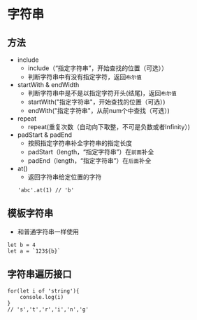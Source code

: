 # 字符串

## 方法
* include
    * include（“指定字符串”，开始查找的位置（可选））
    * 判断字符串中有没有指定字符，返回`布尔值`
* startWith & endWidth
    * 判断字符串中是不是以指定字符开头(结尾)，返回`布尔值`
    * startWith("指定字符串"，开始查找的位置（可选）)
    * endWith("指定字符串"，从前num个中查找（可选）)
* repeat
    * repeat(重复次数（自动向下取整，不可是负数或者Infinity）)
* padStart & padEnd
    * 按照指定字符串补全字符串的指定长度
    * padStart（length，“指定字符串”）在`前面`补全
    * padEnd（length，“指定字符串”）在`后面`补全
* at()
    * 返回字符串给定位置的字符
    ```
    'abc'.at(1) // 'b'
    ```
## 模板字符串
* 和普通字符串一样使用
```
let b = 4
let a = `123${b}`
```

## 字符串遍历接口
```
for(let i of 'string'){
    console.log(i)
}
// 's','t','r','i','n','g'
```
##
